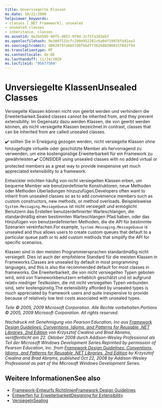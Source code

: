 ```yaml
---
title: Unversiegelte Klassen
ms.date: 10/22/2008
helpviewer_keywords:
- classes [.NET Framework], unsealed
- unsealed classes
- inheritance, classes
ms.assetid: 9a3bd505-90f5-4053-9f0d-3cf5fa3d3ebf
ms.openlocfilehash: 9e380f533cfc290e952281c6a04f19978fa92aa3
ms.sourcegitcommit: d8020797a6657d0fbbdff362b80300815f682f94
ms.translationtype: MT
ms.contentlocale: de-DE
ms.lasthandoff: 11/24/2020
ms.locfileid: "95677504"
---
```

# <a name="unsealed-classes"></a><span data-ttu-id="5c706-102">Unversiegelte Klassen</span><span class="sxs-lookup"><span data-stu-id="5c706-102">Unsealed Classes</span></span>

<span data-ttu-id="5c706-103">Versiegelte Klassen können nicht von geerbt werden und verhindern die Erweiterbarkeit.</span><span class="sxs-lookup"><span data-stu-id="5c706-103">Sealed classes cannot be inherited from, and they prevent extensibility.</span></span> <span data-ttu-id="5c706-104">Im Gegensatz dazu werden Klassen, die von geerbt werden können, als nicht versiegelte Klassen bezeichnet.</span><span class="sxs-lookup"><span data-stu-id="5c706-104">In contrast, classes that can be inherited from are called unsealed classes.</span></span>

 <span data-ttu-id="5c706-105">✔️ sollten Sie in Erwägung gezogen werden, nicht versiegelte Klassen ohne hinzugefügte virtuelle oder geschützte Member als hervorragend zu verwenden, um eine kostengünstige Erweiterbarkeit für ein Framework zu gewährleisten.</span><span class="sxs-lookup"><span data-stu-id="5c706-105">✔️ CONSIDER using unsealed classes with no added virtual or protected members as a great way to provide inexpensive yet much appreciated extensibility to a framework.</span></span>

 <span data-ttu-id="5c706-106">Entwickler möchten häufig von nicht versiegelten Klassen erben, um bequeme Member wie benutzerdefinierte Konstruktoren, neue Methoden oder Methoden Überladungen hinzuzufügen.</span><span class="sxs-lookup"><span data-stu-id="5c706-106">Developers often want to inherit from unsealed classes so as to add convenience members such as custom constructors, new methods, or method overloads.</span></span> <span data-ttu-id="5c706-107">Beispielsweise  `System.Messaging.MessageQueue` ist nicht versiegelt und ermöglicht Benutzern das Erstellen benutzerdefinierter Warteschlangen, die standardmäßig einen bestimmten Warteschlangen Pfad haben, oder das Hinzufügen von benutzerdefinierten Methoden, die die API für bestimmte Szenarien vereinfachen.</span><span class="sxs-lookup"><span data-stu-id="5c706-107">For example,  `System.Messaging.MessageQueue` is unsealed and thus allows users to create custom queues that default to a particular queue path or to add custom methods that simplify the API for specific scenarios.</span></span>

 <span data-ttu-id="5c706-108">Klassen sind in den meisten Programmiersprachen standardmäßig nicht versiegelt. Dies ist auch der empfohlene Standard für die meisten Klassen in Frameworks.</span><span class="sxs-lookup"><span data-stu-id="5c706-108">Classes are unsealed by default in most programming languages, and this is also the recommended default for most classes in frameworks.</span></span> <span data-ttu-id="5c706-109">Die Erweiterbarkeit, die von nicht versiegelten Typen geboten wird, wird von frameworkbenutzern erheblich geschätzt und ist aufgrund relativ niedriger Testkosten, die mit nicht versiegelten Typen verbunden sind, sehr kostengünstig.</span><span class="sxs-lookup"><span data-stu-id="5c706-109">The extensibility afforded by unsealed types is much appreciated by framework users and quite inexpensive to provide because of relatively low test costs associated with unsealed types.</span></span>

 <span data-ttu-id="5c706-110">*Teile © 2005, 2009 Microsoft Corporation. Alle Rechte vorbehalten.*</span><span class="sxs-lookup"><span data-stu-id="5c706-110">*Portions © 2005, 2009 Microsoft Corporation. All rights reserved.*</span></span>

 <span data-ttu-id="5c706-111">*Nachdruck mit Genehmigung von Pearson Education, Inc aus [Framework Design Guidelines: Conventions, Idioms, and Patterns for Reusable .NET Libraries, 2nd Edition](https://www.informit.com/store/framework-design-guidelines-conventions-idioms-and-9780321545619) von Krzysztof Cwalina und Brad Abrams, veröffentlicht am 22. Oktober 2008 durch Addison-Wesley Professional als Teil der Microsoft Windows Development Series.*</span><span class="sxs-lookup"><span data-stu-id="5c706-111">*Reprinted by permission of Pearson Education, Inc. from [Framework Design Guidelines: Conventions, Idioms, and Patterns for Reusable .NET Libraries, 2nd Edition](https://www.informit.com/store/framework-design-guidelines-conventions-idioms-and-9780321545619) by Krzysztof Cwalina and Brad Abrams, published Oct 22, 2008 by Addison-Wesley Professional as part of the Microsoft Windows Development Series.*</span></span>

## <a name="see-also"></a><span data-ttu-id="5c706-112">Weitere Informationen</span><span class="sxs-lookup"><span data-stu-id="5c706-112">See also</span></span>

- [<span data-ttu-id="5c706-113">Framework-Entwurfs Richtlinien</span><span class="sxs-lookup"><span data-stu-id="5c706-113">Framework Design Guidelines</span></span>](index.md)
- [<span data-ttu-id="5c706-114">Entwerfen für Erweiterbarkeit</span><span class="sxs-lookup"><span data-stu-id="5c706-114">Designing for Extensibility</span></span>](designing-for-extensibility.md)
- [<span data-ttu-id="5c706-115">Versiegeln</span><span class="sxs-lookup"><span data-stu-id="5c706-115">Sealing</span></span>](sealing.md)
